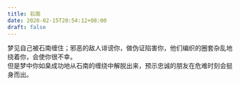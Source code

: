 ```yaml
---
title: 石南
date: 2020-02-15T20:54:12+08:00
draft: false
---
```


梦见自己被石南缠住；邪恶的敌人诽谤你，做伪证陷害你，他们编织的圈套杂乱地绕着你，会使你很不幸。<br>
但是梦中你如臬成功地从石南的缠绕中解脱出来，预示忠诚的朋友在危难时刻会挺身而出。<br>
